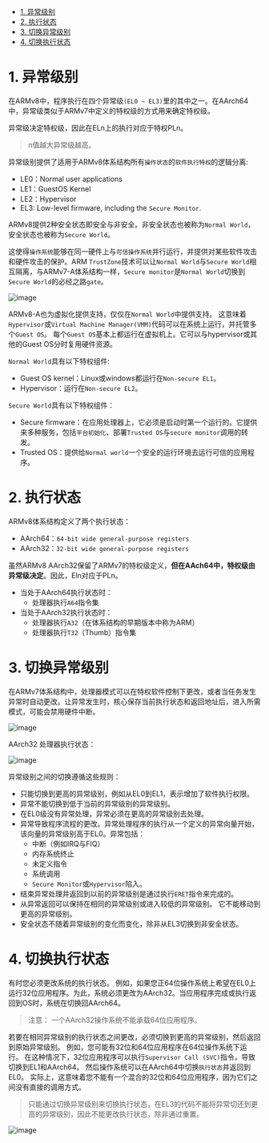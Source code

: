 
<!-- TOC -->

- [1. 异常级别](#1-异常级别)
- [2. 执行状态](#2-执行状态)
- [3. 切换异常级别](#3-切换异常级别)
- [4. 切换执行状态](#4-切换执行状态)

<!-- /TOC -->
# 1. 异常级别

在ARMv8中，程序执行在四个异常级`(EL0 ~ EL3)`里的其中之一。在AArch64中，异常级类似于ARMv7中定义的特权级的方式用来确定特权级。

异常级决定特权级，因此在ELn上的执行对应于特权PLn。

> n值越大异常级越高。

异常级别提供了适用于ARMv8体系结构所有`操作状态`的`软件执行特权`的逻辑分离:
- LE0：Normal user applications
- LE1：GuestOS Kernel
- LE2：Hypervisor
- EL3: Low-level firmware, including the `Secure Monitor`.

ARMv8提供2种安全状态即安全与非安全。非安全状态也被称为`Normal World`，安全状态也被称为`Secure World`。

这使得`操作系统`能够在同一硬件上与`可信操作系统`并行运行，并提供对某些软件攻击和硬件攻击的保护。ARM `TrustZone`技术可以让`Normal World`与`Secure World`相互隔离，与ARMv7-A体系结构一样，`Secure monitor`是`Normal World`切换到`Secure World`的必经之路`gate`。

![image](./Images/0x04.png)

ARMv8-A也为虚拟化提供支持，仅仅在`Normal World`中提供支持。 
这意味着`Hypervisor`或`Virtual Machine Manager(VMM)`代码可以在系统上运行，并托管多个`Guest OS`。 
每个`Guest OS`基本上都运行在虚拟机上。它可以与hypervisor或其他的Guest OS分时复用硬件资源。

`Normal World`具有以下特权组件:
- Guest OS kernel：Linux或windows都运行在`Non-secure EL1`。
- Hypervisor：运行在`Non-secure EL2`。

`Secure World`具有以下特权组件：
- Secure firmware：在应用处理器上，它必须是启动时第一个运行的。它提供来多种服务，包括`平台初始化`、部署`Trusted OS`与`secure monitor`调用的转发。
- Trusted OS：提供给`Normal world`一个安全的运行环境去运行可信的应用程序。

# 2. 执行状态

ARMv8体系结构定义了两个执行状态：
- AArch64：`64-bit wide general-purpose registers`
- AArch32：`32-bit wide general-purpose registers`

虽然ARMv8 AArch32保留了ARMv7的特权级定义，**但在AAch64中，特权级由异常级决定**。因此，Eln对应于PLn。

- 当处于AArch64执行状态时：
    - 处理器执行`A64`指令集
- 当处于AArch32执行状态时：
    - 处理器执行`A32`（在体系结构的早期版本中称为ARM）
    - 处理器执行`T32`（Thumb）指令集

# 3. 切换异常级别

在ARMv7体系结构中，处理器模式可以在特权软件控制下更改，或者当任务发生异常时自动更改。让异常发生时，核心保存当前执行状态和返回地址后，进入所需模式，可能会禁用硬件中断。

![image](./Images/0x05.png)

AArch32 处理器执行状态：

![image](./Images/0x06.png)

异常级别之间的切换遵循这些规则：
- 只能切换到更高的异常级别，例如从EL0到EL1，表示增加了软件执行权限。
- 异常不能切换到低于当前的异常级别的异常级别。
- 在EL0级没有异常处理，异常必须在更高的异常级别去处理。
- 异常导致程序流程的更改。异常处理程序的执行从一个定义的异常向量开始，该向量的异常级别高于EL0。异常包括：
    - 中断（例如IRQ与FIQ）
    - 内存系统终止
    - 未定义指令
    - 系统调用
    - `Secure Monitor`或`Hypervisor`陷入。
- 结束异常处理并返回到以前的异常级别是通过执行`ERET`指令来完成的。
- 从异常返回可以保持在相同的异常级别或进入较低的异常级别。 它不能移动到更高的异常级别。
- 安全状态不随着异常级别的变化而变化，除非从EL3切换到非安全状态。
 
# 4. 切换执行状态

有时您必须更改系统的执行状态。 例如，如果您正64位操作系统上希望在EL0上运行32位应用程序。为此，系统必须更改为AArch32。当应用程序完成或执行返回到OS时，系统在切换回AArch64。 

> 注意： 一个AArch32操作系统不能承载64位应用程序。

若要在相同异常级别的执行状态之间更改，必须切换到更高的异常级别，然后返回到原始异常级别。 例如，您可能有32位和64位应用程序在64位操作系统下运行。 在这种情况下，32位应用程序可以执行`Supervisor Call (SVC)`指令，导致切换到EL1和AArch64。 然后操作系统可以在AArch64中切换`执行状态`并返回到EL0。 实际上，这意味着您不能有一个混合的32位和64位应用程序，因为它们之间没有直接的调用方式。

> 只能通过切换异常级别来切换执行状态，在EL3的代码不能将异常切还到更高的异常级别，因此不能更改执行状态，除非通过重置。

![image](./Images/0x07.png)